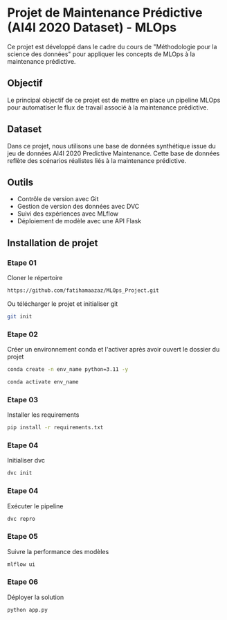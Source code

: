 # Projet de Maintenance Prédictive (AI4I 2020 Dataset) - MLOps

Ce projet est développé dans le cadre du cours de "Méthodologie pour la science des données" pour appliquer les concepts de MLOps à la maintenance prédictive.

## Objectif

Le principal objectif de ce projet est de mettre en place un pipeline MLOps pour automatiser le flux de travail associé à la maintenance prédictive.

## Dataset

Dans ce projet, nous utilisons une base de données synthétique issue du jeu de données AI4I 2020 Predictive Maintenance. Cette base de données reflète des scénarios réalistes liés à la maintenance prédictive.

## Outils

- Contrôle de version avec Git
- Gestion de version des données avec DVC
- Suivi des expériences avec MLflow
- Déploiement de modèle avec une API Flask

## Installation de projet

### Etape 01

Cloner le répertoire

```bash
https://github.com/fatihamaazaz/MLOps_Project.git
```

Ou télécharger le projet et initialiser git

```bash
git init
```

### Etape 02

Créer un environnement conda et l'activer après avoir ouvert le dossier du projet

```bash
conda create -n env_name python=3.11 -y
```

```bash
conda activate env_name
```

### Etape 03

Installer les requirements

```bash
pip install -r requirements.txt
```

### Etape 04

Initialiser dvc

```bash
dvc init
```

### Etape 04

Exécuter le pipeline

```bash
dvc repro
```

### Etape 05

Suivre la performance des modèles

```bash
mlflow ui
```

### Etape 06

Déployer la solution

```bash
python app.py
```
